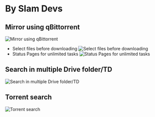 # By Slam Devs
## Mirror using qBittorrent
![Mirror using qBittorrent](https://telegra.ph/file/c45f0450471c96ad5cd53.jpg)
- Select files before downloading
![Select files before downloading](https://telegra.ph/file/78dea2c82c8caf815f24f.jpg)
- Status Pages for unlimited tasks
![Status Pages for unlimited tasks](https://telegra.ph/file/a13bb61651ac1c66087d6.jpg)
## Search in multiple Drive folder/TD
![Search in multiple Drive folder/TD](https://telegra.ph/file/96e2966bc98a408d0fef4.jpg)
## Torrent search
![Torrent search](https://telegra.ph/file/5a97242b8be0868c6b407.jpg)